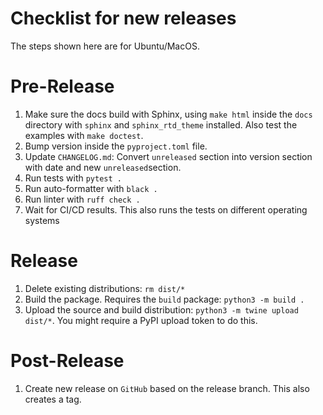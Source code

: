 Checklist for new releases
========

The steps shown here are for Ubuntu/MacOS.

# Pre-Release

1. Make sure the docs build with Sphinx, using `make html` inside the
   `docs` directory with `sphinx` and `sphinx_rtd_theme` installed. Also test the examples with
   `make doctest`.
2. Bump version inside the `pyproject.toml` file.
3. Update `CHANGELOG.md`: Convert `unreleased` section into version section
   with date and new `unreleased`section.
4. Run tests with `pytest .`
5. Run auto-formatter with `black .`
6. Run linter with `ruff check .`
7. Wait for CI/CD results. This also runs the tests on different operating systems

# Release

1. Delete existing distributions: `rm dist/*`
2. Build the package. Requires the `build` package: `python3 -m build .`
3. Upload the source and build distribution: `python3 -m twine upload dist/*`. You might require
   a PyPI upload token to do this.

# Post-Release

1. Create new release on `GitHub` based on the release branch. This also creates
   a tag.

